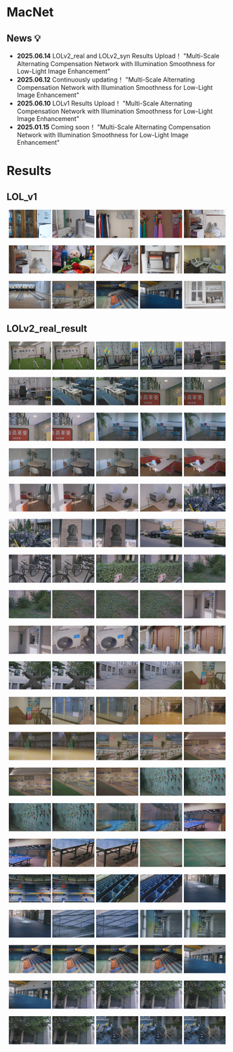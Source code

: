 # MacNet
## News 💡
- **2025.06.14** LOLv2_real and LOLv2_syn Results Upload！
"Multi-Scale Alternating Compensation Network with Illumination Smoothness for Low-Light Image Enhancement"
- **2025.06.12** Continuously updating！
"Multi-Scale Alternating Compensation Network with Illumination Smoothness for Low-Light Image Enhancement"
- **2025.06.10** LOLv1 Results Upload！
"Multi-Scale Alternating Compensation Network with Illumination Smoothness for Low-Light Image Enhancement"
- **2025.01.15** Coming soon！
"Multi-Scale Alternating Compensation Network with Illumination Smoothness for Low-Light Image Enhancement"
# Results

## LOL_v1

<p align="center">
  <img src="LOLv1_result/1.png" width="19%" />
  <img src="LOLv1_result/111.png" width="19%" />
  <img src="LOLv1_result/146.png" width="19%" />
  <img src="LOLv1_result/179.png" width="19%" />
  <img src="LOLv1_result/22.png" width="19%" />
</p>
<p align="center">
  <img src="LOLv1_result/23.png" width="19%" />
  <img src="LOLv1_result/493.png" width="19%" />
  <img src="LOLv1_result/547.png" width="19%" />
  <img src="LOLv1_result/55.png" width="19%" />
  <img src="LOLv1_result/665.png" width="19%" />
</p>
<p align="center">
  <img src="LOLv1_result/669.png" width="19%" />
  <img src="LOLv1_result/748.png" width="19%" />
  <img src="LOLv1_result/778.png" width="19%" />
  <img src="LOLv1_result/780.png" width="19%" />
  <img src="LOLv1_result/79.png" width="19%" />
</p>


## LOLv2_real_result

<p align="center">
  <img src="LOLv2_real_result/00690.png" width="19%" />
  <img src="LOLv2_real_result/00691.png" width="19%" />
  <img src="LOLv2_real_result/00692.png" width="19%" />
  <img src="LOLv2_real_result/00693.png" width="19%" />
  <img src="LOLv2_real_result/00694.png" width="19%" />
</p>
<p align="center">
  <img src="LOLv2_real_result/00695.png" width="19%" />
  <img src="LOLv2_real_result/00696.png" width="19%" />
  <img src="LOLv2_real_result/00697.png" width="19%" />
  <img src="LOLv2_real_result/00698.png" width="19%" />
  <img src="LOLv2_real_result/00699.png" width="19%" />
</p>
<p align="center">
  <img src="LOLv2_real_result/00700.png" width="19%" />
  <img src="LOLv2_real_result/00701.png" width="19%" />
  <img src="LOLv2_real_result/00702.png" width="19%" />
  <img src="LOLv2_real_result/00703.png" width="19%" />
  <img src="LOLv2_real_result/00704.png" width="19%" />
</p>
<p align="center">
  <img src="LOLv2_real_result/00705.png" width="19%" />
  <img src="LOLv2_real_result/00706.png" width="19%" />
  <img src="LOLv2_real_result/00707.png" width="19%" />
  <img src="LOLv2_real_result/00708.png" width="19%" />
  <img src="LOLv2_real_result/00709.png" width="19%" />
</p>
<p align="center">
  <img src="LOLv2_real_result/00710.png" width="19%" />
  <img src="LOLv2_real_result/00711.png" width="19%" />
  <img src="LOLv2_real_result/00712.png" width="19%" />
  <img src="LOLv2_real_result/00713.png" width="19%" />
  <img src="LOLv2_real_result/00714.png" width="19%" />
</p>
<p align="center">
  <img src="LOLv2_real_result/00715.png" width="19%" />
  <img src="LOLv2_real_result/00716.png" width="19%" />
  <img src="LOLv2_real_result/00717.png" width="19%" />
  <img src="LOLv2_real_result/00718.png" width="19%" />
  <img src="LOLv2_real_result/00719.png" width="19%" />
</p>
<p align="center">
  <img src="LOLv2_real_result/00720.png" width="19%" />
  <img src="LOLv2_real_result/00721.png" width="19%" />
  <img src="LOLv2_real_result/00722.png" width="19%" />
  <img src="LOLv2_real_result/00723.png" width="19%" />
  <img src="LOLv2_real_result/00724.png" width="19%" />
</p>
<p align="center">
  <img src="LOLv2_real_result/00725.png" width="19%" />
  <img src="LOLv2_real_result/00726.png" width="19%" />
  <img src="LOLv2_real_result/00727.png" width="19%" />
  <img src="LOLv2_real_result/00728.png" width="19%" />
  <img src="LOLv2_real_result/00729.png" width="19%" />
</p>
<p align="center">
  <img src="LOLv2_real_result/00730.png" width="19%" />
  <img src="LOLv2_real_result/00731.png" width="19%" />
  <img src="LOLv2_real_result/00732.png" width="19%" />
  <img src="LOLv2_real_result/00733.png" width="19%" />
  <img src="LOLv2_real_result/00734.png" width="19%" />
</p>
<p align="center">
  <img src="LOLv2_real_result/00735.png" width="19%" />
  <img src="LOLv2_real_result/00736.png" width="19%" />
  <img src="LOLv2_real_result/00737.png" width="19%" />
  <img src="LOLv2_real_result/00738.png" width="19%" />
  <img src="LOLv2_real_result/00739.png" width="19%" />
</p>
<p align="center">
  <img src="LOLv2_real_result/00740.png" width="19%" />
  <img src="LOLv2_real_result/00741.png" width="19%" />
  <img src="LOLv2_real_result/00742.png" width="19%" />
  <img src="LOLv2_real_result/00743.png" width="19%" />
  <img src="LOLv2_real_result/00744.png" width="19%" />
</p>
<p align="center">
  <img src="LOLv2_real_result/00745.png" width="19%" />
  <img src="LOLv2_real_result/00746.png" width="19%" />
  <img src="LOLv2_real_result/00747.png" width="19%" />
  <img src="LOLv2_real_result/00748.png" width="19%" />
  <img src="LOLv2_real_result/00749.png" width="19%" />
</p>
<p align="center">
  <img src="LOLv2_real_result/00750.png" width="19%" />
  <img src="LOLv2_real_result/00751.png" width="19%" />
  <img src="LOLv2_real_result/00752.png" width="19%" />
  <img src="LOLv2_real_result/00753.png" width="19%" />
  <img src="LOLv2_real_result/00754.png" width="19%" />
</p>
<p align="center">
  <img src="LOLv2_real_result/00755.png" width="19%" />
  <img src="LOLv2_real_result/00756.png" width="19%" />
  <img src="LOLv2_real_result/00757.png" width="19%" />
  <img src="LOLv2_real_result/00758.png" width="19%" />
  <img src="LOLv2_real_result/00759.png" width="19%" />
</p>
<p align="center">
  <img src="LOLv2_real_result/00760.png" width="19%" />
  <img src="LOLv2_real_result/00761.png" width="19%" />
  <img src="LOLv2_real_result/00762.png" width="19%" />
  <img src="LOLv2_real_result/00763.png" width="19%" />
  <img src="LOLv2_real_result/00764.png" width="19%" />
</p>
<p align="center">
  <img src="LOLv2_real_result/00765.png" width="19%" />
  <img src="LOLv2_real_result/00766.png" width="19%" />
  <img src="LOLv2_real_result/00767.png" width="19%" />
  <img src="LOLv2_real_result/00768.png" width="19%" />
  <img src="LOLv2_real_result/00769.png" width="19%" />
</p>
<p align="center">
  <img src="LOLv2_real_result/00770.png" width="19%" />
  <img src="LOLv2_real_result/00771.png" width="19%" />
  <img src="LOLv2_real_result/00772.png" width="19%" />
  <img src="LOLv2_real_result/00773.png" width="19%" />
  <img src="LOLv2_real_result/00774.png" width="19%" />
</p>
<p align="center">
  <img src="LOLv2_real_result/00775.png" width="19%" />
  <img src="LOLv2_real_result/00776.png" width="19%" />
  <img src="LOLv2_real_result/00777.png" width="19%" />
  <img src="LOLv2_real_result/00778.png" width="19%" />
  <img src="LOLv2_real_result/00779.png" width="19%" />
</p>
<p align="center">
  <img src="LOLv2_real_result/00780.png" width="19%" />
  <img src="LOLv2_real_result/00781.png" width="19%" />
  <img src="LOLv2_real_result/00782.png" width="19%" />
  <img src="LOLv2_real_result/00783.png" width="19%" />
  <img src="LOLv2_real_result/00784.png" width="19%" />
</p>
<p align="center">
  <img src="LOLv2_real_result/00785.png" width="19%" />
  <img src="LOLv2_real_result/00786.png" width="19%" />
  <img src="LOLv2_real_result/00787.png" width="19%" />
  <img src="LOLv2_real_result/00788.png" width="19%" />
  <img src="LOLv2_real_result/00789.png" width="19%" />
</p>

